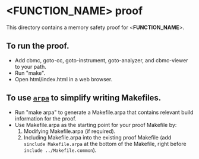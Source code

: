 <__FUNCTION_NAME__> proof
==============

This directory contains a memory safety proof for <__FUNCTION_NAME__>.

To run the proof.
-------------

* Add cbmc, goto-cc, goto-instrument, goto-analyzer, and cbmc-viewer
  to your path.
* Run "make".
* Open html/index.html in a web browser.

To use [`arpa`](https://github.com/awslabs/aws-proof-build-assistant) to simplify writing Makefiles.
-------------

* Run "make arpa" to generate a Makefile.arpa that contains relevant build information for the proof.
* Use Makefile.arpa as the starting point for your proof Makefile by:
  1. Modifying Makefile.arpa (if required).
  2. Including Makefile.arpa into the existing proof Makefile (add `sinclude Makefile.arpa` at the bottom of the Makefile, right before `include ../Makefile.common`).
